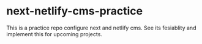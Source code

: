 # next-netlify-cms-practice
This is a practice repo configure next and netlify cms. See its fesiablity and implement this for upcoming projects.
